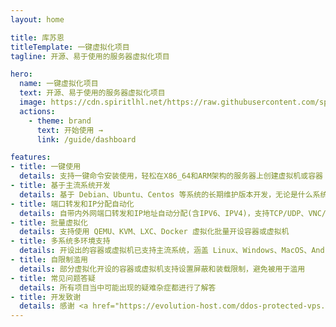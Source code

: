 ```yaml
---
layout: home

title: 库苏恩
titleTemplate: 一键虚拟化项目
tagline: 开源、易于使用的服务器虚拟化项目

hero:
  name: 一键虚拟化项目
  text: 开源、易于使用的服务器虚拟化项目
  image: https://cdn.spiritlhl.net/https://raw.githubusercontent.com/spiritlhls/pages/main/logo.png
  actions:
    - theme: brand
      text: 开始使用 →
      link: /guide/dashboard

features:
- title: 一键使用
  details: 支持一键命令安装使用，轻松在X86_64和ARM架构的服务器上创建虚拟机或容器
- title: 基于主流系统开发
  details: 基于 Debian、Ubuntu、Centos 等系统的长期维护版本开发，无论是什么系统总有一个方法能让你虚拟化出容器或虚拟机
- title: 端口转发和IP分配自动化
  details: 自带内外网端口转发和IP地址自动分配(含IPV6、IPV4)，支持TCP/UDP、VNC/RDP等协议，无需人工管理
- title: 批量虚拟化
  details: 支持使用 QEMU、KVM、LXC、Docker 虚拟化批量开设容器或虚拟机
- title: 多系统多环境支持
  details: 开设出的容器或虚拟机已支持主流系统，涵盖 Linux、Windows、MacOS、Android 系统，也支持纯粹的浏览器环境或桌面环境
- title: 自限制滥用
  details: 部分虚拟化开设的容器或虚拟机支持设置屏蔽和装载限制，避免被用于滥用
- title: 常见问题答疑
  details: 所有项目当中可能出现的疑难杂症都进行了解答
- title: 开发致谢
  details: 感谢 <a href="https://evolution-host.com/ddos-protected-vps.php"><strong>Evolution Host</strong></a> 提供测试开发使用的环境
---
```


